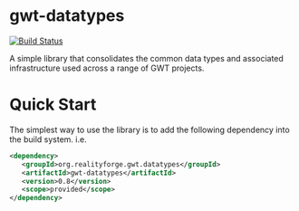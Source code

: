 gwt-datatypes
=============

[![Build Status](https://secure.travis-ci.org/realityforge/gwt-datatypes.png?branch=master)](http://travis-ci.org/realityforge/gwt-datatypes)

A simple library that consolidates the common data types and associated
infrastructure used across a range of GWT projects.

Quick Start
===========

The simplest way to use the library is to add the following dependency
into the build system. i.e.

```xml
<dependency>
   <groupId>org.realityforge.gwt.datatypes</groupId>
   <artifactId>gwt-datatypes</artifactId>
   <version>0.8</version>
   <scope>provided</scope>
</dependency>
```
